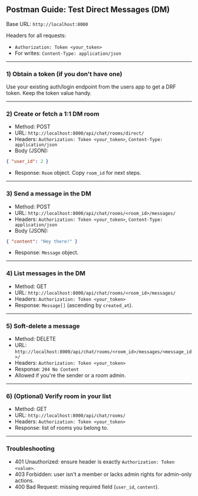 ## Postman Guide: Test Direct Messages (DM)

Base URL: `http://localhost:8000`

Headers for all requests:
- `Authorization: Token <your_token>`
- For writes: `Content-Type: application/json`

---

### 1) Obtain a token (if you don't have one)
Use your existing auth/login endpoint from the users app to get a DRF token. Keep the token value handy.

---

### 2) Create or fetch a 1:1 DM room
- Method: POST
- URL: `http://localhost:8000/api/chat/rooms/direct/`
- Headers: `Authorization: Token <your_token>`, `Content-Type: application/json`
- Body (JSON):
```json
{ "user_id": 2 }
```
- Response: `Room` object. Copy `room_id` for next steps.

---

### 3) Send a message in the DM
- Method: POST
- URL: `http://localhost:8000/api/chat/rooms/<room_id>/messages/`
- Headers: `Authorization: Token <your_token>`, `Content-Type: application/json`
- Body (JSON):
```json
{ "content": "Hey there!" }
```
- Response: `Message` object.

---

### 4) List messages in the DM
- Method: GET
- URL: `http://localhost:8000/api/chat/rooms/<room_id>/messages/`
- Headers: `Authorization: Token <your_token>`
- Response: `Message[]` (ascending by `created_at`).

---

### 5) Soft-delete a message
- Method: DELETE
- URL: `http://localhost:8000/api/chat/rooms/<room_id>/messages/<message_id>/`
- Headers: `Authorization: Token <your_token>`
- Response: `204 No Content`
- Allowed if you're the sender or a room admin.

---

### 6) (Optional) Verify room in your list
- Method: GET
- URL: `http://localhost:8000/api/chat/rooms/`
- Headers: `Authorization: Token <your_token>`
- Response: list of rooms you belong to.

---

### Troubleshooting
- 401 Unauthorized: ensure header is exactly `Authorization: Token <value>`.
- 403 Forbidden: user isn't a member or lacks admin rights for admin-only actions.
- 400 Bad Request: missing required field (`user_id`, `content`).


